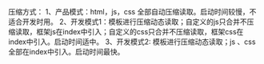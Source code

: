 压缩方式：
1、产品模式：html，js，css 全部自动压缩读取。启动时间较慢，不适合开发时用。
2、开发模式1：模板进行压缩动态读取；自定义的js只合并不压缩读取，框架js在index中引入；自定义的css只合并不压缩读取，框架css在index中引入。启动时间适中。
3、开发模式2: 模板进行压缩动态读取；js 、css全部在index中引入。启动时间最快。